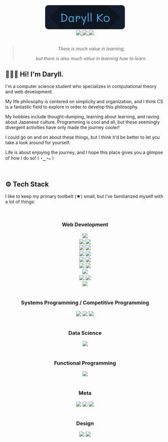 <div align="center">
  <img src="assets/daryll.png" width="50%" alt="banner">
</div>

<div align="center">
  <a href="https://twitter.com/daryll_ko" target="_blank" rel="noopener noreferrer">
    <img src="https://img.shields.io/static/v1?label=&logo=twitter&message=Twitter&labelColor=262A33&color=262A33">
  </a>
  <a href="https://anilist.co/user/daryll" target="_blank" rel="noopener noreferrer">
    <img src="https://img.shields.io/static/v1?label=&logo=anilist&message=AniList&labelColor=262A33&color=262A33">
  </a>
  <a href="https://www.linkedin.com/in/daryll-ko" target="_blank" rel="noopener noreferrer">
    <img src="https://img.shields.io/static/v1?label=&logo=linkedin&message=LinkedIn&labelColor=262A33&color=262A33">
  </a>
</div>

<br>

<div align="center">

>
> _There is much value in learning,_
>
> _but there is also much value in learning how to learn._
>

</div>

<h2>🙍🏻‍♂️ Hi! I'm Daryll.</h2>

I'm a computer science student who specializes in computational theory and web development.

My life philosophy is centered on simplicity and organization, and I think CS is a fantastic field to explore in order to develop this philosophy.

My hobbies include thought-dumping, learning about learning, and raving about Japanese culture. Programming is cool and all, but these seemingly divergent activities have only made the journey cooler!

I could go on and on about these things, but I think it'd be better to let you take a look around for yourself.

Life is about enjoying the journey, and I hope this place gives you a glimpse of how I do so! ꒰ ･‿･๑ ꒱

<br>

<h2>⚙️ Tech Stack</h2>

I like to keep my primary toolbelt (★) small, but I've familiarized myself with a lot of things:

<br>

<div align="center">
  <h3>Web Development</h3>
  <div>
    <img src="https://img.shields.io/static/v1?label=&logo=html5&message=HTML& labelColor=262A33&color=262A33">
  </div>
  <div>
    <img src="https://img.shields.io/static/v1?label=&logo=styledcomponents&message=styled-components ★& labelColor=262A33&color=262A33">
    <img src="https://img.shields.io/static/v1?label=&logo=css3&message=CSS& labelColor=262A33&color=262A33">
  </div>
  <div>
    <img src="https://img.shields.io/static/v1?label=&logo=typescript&message=TypeScript ★&labelColor=262A33&color=262A33">
    <img src="https://img.shields.io/static/v1?label=&logo=javascript&message=JavaScript&labelColor=262A33&color=262A33">
  </div>
  <div>
    <img src="https://img.shields.io/static/v1?label=&logo=nextdotjs&message=Next.js ★&labelColor=262A33&color=262A33">
    <img src="https://img.shields.io/static/v1?label=&logo=react&message=React&labelColor=262A33&color=262A33">
  </div>
  <div>
    <img src="https://img.shields.io/static/v1?label=&logo=express&message=Express&labelColor=262A33&color=262A33">
    <img src="https://img.shields.io/static/v1?label=&logo=nodedotjs&message=Node.js&labelColor=262A33&color=262A33">
  </div>
  <div>
    <img src="https://img.shields.io/static/v1?label=&logo=redis&message=Redis&labelColor=262A33&color=262A33">
    <img src="https://img.shields.io/static/v1?label=&logo=mongodb&message=MongoDB&labelColor=262A33&color=262A33">
  </div>
  <div>
    <img src="https://img.shields.io/static/v1?label=&logo=graphql&message=GraphQL&labelColor=262A33&color=262A33">
  </div>
  <div>
    <img src="https://img.shields.io/static/v1?label=&logo=cypress&message=Cypress ★&labelColor=262A33&color=262A33">
    <img src="https://img.shields.io/static/v1?label=&logo=jest&message=Jest&labelColor=262A33&color=262A33">
  </div>
  <div>
    <img src="https://img.shields.io/static/v1?label=&logo=vite&message=Vite ★&labelColor=262A33&color=262A33">
  </div>
</div>

<br>

<div align="center">
  <h3>Systems Programming / Competitive Programming</h3>
  <img src="https://img.shields.io/static/v1?label=&logo=rust&message=Rust ★&labelColor=262A33&color=262A33">
  <img src="https://img.shields.io/static/v1?label=&logo=c&message=C&labelColor=262A33&color=262A33">
  <img src="https://img.shields.io/static/v1?label=&logo=cplusplus&message=C%2b%2b&labelColor=262A33&color=262A33">
</div>

<br>

<div align="center">
  <h3>Data Science</h3>
  <img src="https://img.shields.io/static/v1?label=&logo=python&message=Python ★&labelColor=262A33&color=262A33">
</div>

<br>

<div align="center">
  <h3>Functional Programming</h3>
  <img src="https://img.shields.io/static/v1?label=&logo=haskell&message=Haskell ★&labelColor=262A33&color=262A33">
</div>

<br>

<div align="center">
  <h3>Meta</h3>
  <img src="https://img.shields.io/static/v1?label=&logo=git&message=Git ★&labelColor=262A33&color=262A33">
  <img src="https://img.shields.io/static/v1?label=&logo=github&message=GitHub ★&labelColor=262A33&color=262A33">
  <img src="https://img.shields.io/static/v1?label=&logo=neovim&message=Neovim&labelColor=262A33&color=262A33">
</div>

<br>

<div align="center">
  <h3>Design</h3>
  <img src="https://img.shields.io/static/v1?label=&logo=canva&message=Canva ★&labelColor=262A33&color=262A33">
  <img src="https://img.shields.io/static/v1?label=&logo=figma&message=Figma&labelColor=262A33&color=262A33">
</div>
